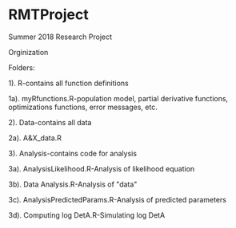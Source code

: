 # RMTProject

Summer 2018 Research Project

Orginization

Folders:

1). R-contains all function definitions

  1a). myRfunctions.R-population model, partial derivative functions, optimizations functions, error messages, etc.
  
2). Data-contains all data

  2a). A&X_data.R
  
3). Analysis-contains code for analysis 

  3a). AnalysisLikelihood.R-Analysis of likelihood equation
  
  3b). Data Analysis.R-Analysis of "data"
  
  3c). AnalysisPredictedParams.R-Analysis of predicted parameters
  
  3d). Computing log DetA.R-Simulating log DetA
  
